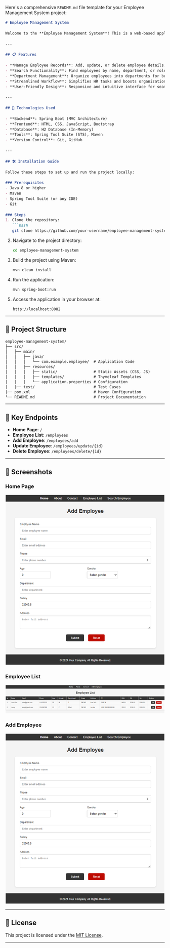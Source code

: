 Here's a comprehensive `README.md` file template for your Employee Management System project:

```markdown
# Employee Management System

Welcome to the **Employee Management System**! This is a web-based application developed using **Spring Boot MVC** to simplify employee data management. It provides user-friendly features for managing employee records, searching employees, and organizing them into departments.

---

## 📋 Features

- **Manage Employee Records**: Add, update, or delete employee details.
- **Search Functionality**: Find employees by name, department, or role.
- **Department Management**: Organize employees into departments for better structure.
- **Streamlined Workflow**: Simplifies HR tasks and boosts organizational productivity.
- **User-Friendly Design**: Responsive and intuitive interface for seamless navigation.

---

## 🔧 Technologies Used

- **Backend**: Spring Boot (MVC Architecture)
- **Frontend**: HTML, CSS, JavaScript, Bootstrap
- **Database**: H2 Database (In-Memory)
- **Tools**: Spring Tool Suite (STS), Maven
- **Version Control**: Git, GitHub

---

## 🛠️ Installation Guide

Follow these steps to set up and run the project locally:

### Prerequisites
- Java 8 or higher
- Maven
- Spring Tool Suite (or any IDE)
- Git

### Steps
1. Clone the repository:
   ```bash
   git clone https://github.com/your-username/employee-management-system.git
   ```
2. Navigate to the project directory:
   ```bash
   cd employee-management-system
   ```
3. Build the project using Maven:
   ```bash
   mvn clean install
   ```
4. Run the application:
   ```bash
   mvn spring-boot:run
   ```
5. Access the application in your browser at:
   ```
   http://localhost:8082
   ```

---

## 📂 Project Structure

```
employee-management-system/
├── src/
│   ├── main/
│   │   ├── java/
│   │   │   └── com.example.employee/  # Application Code
│   │   ├── resources/
│   │   │   ├── static/                # Static Assets (CSS, JS)
│   │   │   ├── templates/             # Thymeleaf Templates
│   │   │   └── application.properties # Configuration
│   ├── test/                          # Test Cases
├── pom.xml                            # Maven Configuration
└── README.md                          # Project Documentation
```

---

## 🚀 Key Endpoints

- **Home Page**: `/`
- **Employee List**: `/employees`
- **Add Employee**: `/employees/add`
- **Update Employee**: `/employees/update/{id}`
- **Delete Employee**: `/employees/delete/{id}`

---

## 📸 Screenshots

### Home Page
![Home Page](./screentshots/add-employee.png)

### Employee List
![Employee List](screentshots/employee-list.png)

### Add Employee
![Add Employee](screentshots/add-employee.png)

---


## 📄 License

This project is licensed under the [MIT License](LICENSE).

---
